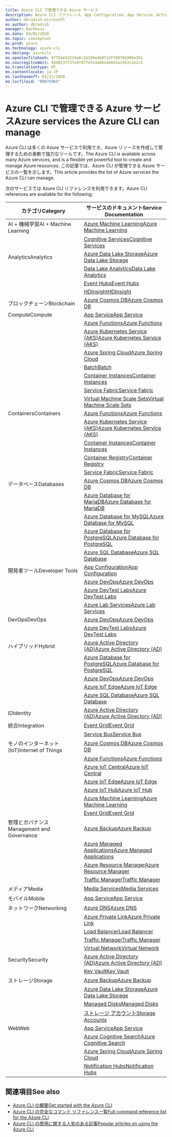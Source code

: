 ```yaml
---
title: Azure CLI で管理できる Azure サービス
description: Azure CLI リファレンス、App Configuration、App Service、Active Directory (AD)、Backup、Cognitive Search、Cosmos DB、Data Lake Storage、Database、MariaDB、MySQL、PostgreSQL、PostgreSQL、DevOps、DevTest Labs、DNS、Functions、IoT、IoT Central、IoT Edge、IoT Hub、Kubernetes Service (AKS)、Lab Services、Machine Learning、Managed Applications、Private Link、Resource Manager、Spring Cloud、SQL Database、Batch、Cognitive Services、Container Instances、Container Registry、Data Lake Analytics、Event Grid、Event Hubs、HDInsight、Key Vault、Load Balancer、Managed Disks、Media Services、Notification Hubs、Service Bus、Service Fabric、Storage アカウント、Traffic Manager、Virtual Machine Scale Sets、Virtual Network、Compute、ネットワーク、モノのインターネット、開発者ツール、データベース、Analytics、管理とガバナンス、ハイブリッド、ストレージ、セキュリティ、AI、AI + 機械学習を提供するサービスへのリンク
author: dbradish-microsoft
ms.author: dbradish
manager: barbkess
ms.date: 03/01/2020
ms.topic: conceptual
ms.prod: azure
ms.technology: azure-cli
ms.devlang: azurecli
ms.openlocfilehash: 9f754e5223da0c2d2d9e4b0714ff09f8b900e361
ms.sourcegitcommit: 93d8137f37e974f7d314a0b1deb65ac563c2e2c5
ms.translationtype: HT
ms.contentlocale: ja-JP
ms.lasthandoff: 03/21/2020
ms.locfileid: "80075969"
---
```

# <a name="azure-services-the-azure-cli-can-manage"></a><span data-ttu-id="1904f-103">Azure CLI で管理できる Azure サービス</span><span class="sxs-lookup"><span data-stu-id="1904f-103">Azure services the Azure CLI can manage</span></span>

<span data-ttu-id="1904f-104">Azure CLI は多くの Azure サービスで利用でき、Azure リソースを作成して管理するための柔軟で強力なツールです。</span><span class="sxs-lookup"><span data-stu-id="1904f-104">The Azure CLI is available across many Azure services, and is a flexible yet powerful tool to create and manage Azure resources.</span></span>  <span data-ttu-id="1904f-105">この記事では、Azure CLI が管理できる Azure サービスの一覧を示します。</span><span class="sxs-lookup"><span data-stu-id="1904f-105">This article provides the list of Azure services the Azure CLI can manage.</span></span>

<span data-ttu-id="1904f-106">次のサービスでは Azure CLI リファレンスを利用できます。</span><span class="sxs-lookup"><span data-stu-id="1904f-106">Azure CLI references are available for the following:</span></span>  

| <span data-ttu-id="1904f-107">カテゴリ</span><span class="sxs-lookup"><span data-stu-id="1904f-107">Category</span></span> | <span data-ttu-id="1904f-108">サービスのドキュメント</span><span class="sxs-lookup"><span data-stu-id="1904f-108">Service Documentation</span></span>
|-|-|
|<span data-ttu-id="1904f-109">AI + 機械学習</span><span class="sxs-lookup"><span data-stu-id="1904f-109">AI + Machine Learning</span></span>| [<span data-ttu-id="1904f-110">Azure Machine Learning</span><span class="sxs-lookup"><span data-stu-id="1904f-110">Azure Machine Learning</span></span>](/azure/machine-learning/)
||[<span data-ttu-id="1904f-111">Cognitive Services</span><span class="sxs-lookup"><span data-stu-id="1904f-111">Cognitive Services</span></span>](/azure/cognitive-services/)
|<span data-ttu-id="1904f-112">Analytics</span><span class="sxs-lookup"><span data-stu-id="1904f-112">Analytics</span></span>|[<span data-ttu-id="1904f-113">Azure Data Lake Storage</span><span class="sxs-lookup"><span data-stu-id="1904f-113">Azure Data Lake Storage</span></span>](/azure/storage/blobs/data-lake-storage-introduction/)
||[<span data-ttu-id="1904f-114">Data Lake Analytics</span><span class="sxs-lookup"><span data-stu-id="1904f-114">Data Lake Analytics</span></span>](/azure/data-lake-analytics/)
||[<span data-ttu-id="1904f-115">Event Hubs</span><span class="sxs-lookup"><span data-stu-id="1904f-115">Event Hubs</span></span>](/azure/event-hubs/)
||[<span data-ttu-id="1904f-116">HDInsight</span><span class="sxs-lookup"><span data-stu-id="1904f-116">HDInsight</span></span>](/azure/hdinsight/)
|<span data-ttu-id="1904f-117">ブロックチェーン</span><span class="sxs-lookup"><span data-stu-id="1904f-117">Blockchain</span></span>|[<span data-ttu-id="1904f-118">Azure Cosmos DB</span><span class="sxs-lookup"><span data-stu-id="1904f-118">Azure Cosmos DB</span></span>](/azure/cosmos-db/)
|<span data-ttu-id="1904f-119">Compute</span><span class="sxs-lookup"><span data-stu-id="1904f-119">Compute</span></span>|[<span data-ttu-id="1904f-120">App Service</span><span class="sxs-lookup"><span data-stu-id="1904f-120">App Service</span></span>](/azure/app-service/)
||[<span data-ttu-id="1904f-121">Azure Functions</span><span class="sxs-lookup"><span data-stu-id="1904f-121">Azure Functions</span></span>](/azure/azure-functions/)
||[<span data-ttu-id="1904f-122">Azure Kubernetes Service (AKS)</span><span class="sxs-lookup"><span data-stu-id="1904f-122">Azure Kubernetes Service (AKS)</span></span>](/azure/aks/)
||[<span data-ttu-id="1904f-123">Azure Spring Cloud</span><span class="sxs-lookup"><span data-stu-id="1904f-123">Azure Spring Cloud</span></span>](/azure/spring-cloud/)
||[<span data-ttu-id="1904f-124">Batch</span><span class="sxs-lookup"><span data-stu-id="1904f-124">Batch</span></span>](/azure/batch/)
||[<span data-ttu-id="1904f-125">Container Instances</span><span class="sxs-lookup"><span data-stu-id="1904f-125">Container Instances</span></span>](/azure/container-instances/)
||[<span data-ttu-id="1904f-126">Service Fabric</span><span class="sxs-lookup"><span data-stu-id="1904f-126">Service Fabric</span></span>](/azure/service-fabric/)
||[<span data-ttu-id="1904f-127">Virtual Machine Scale Sets</span><span class="sxs-lookup"><span data-stu-id="1904f-127">Virtual Machine Scale Sets</span></span>](/azure/virtual-machine-scale-sets/)
|<span data-ttu-id="1904f-128">Containers</span><span class="sxs-lookup"><span data-stu-id="1904f-128">Containers</span></span>|[<span data-ttu-id="1904f-129">Azure Functions</span><span class="sxs-lookup"><span data-stu-id="1904f-129">Azure Functions</span></span>](/azure/azure-functions/)
||[<span data-ttu-id="1904f-130">Azure Kubernetes Service (AKS)</span><span class="sxs-lookup"><span data-stu-id="1904f-130">Azure Kubernetes Service (AKS)</span></span>](/azure/aks/)
||[<span data-ttu-id="1904f-131">Container Instances</span><span class="sxs-lookup"><span data-stu-id="1904f-131">Container Instances</span></span>](/azure/container-instances/)
||[<span data-ttu-id="1904f-132">Container Registry</span><span class="sxs-lookup"><span data-stu-id="1904f-132">Container Registry</span></span>](/azure/container-registry/)
||[<span data-ttu-id="1904f-133">Service Fabric</span><span class="sxs-lookup"><span data-stu-id="1904f-133">Service Fabric</span></span>](/azure/service-fabric/)
|<span data-ttu-id="1904f-134">データベース</span><span class="sxs-lookup"><span data-stu-id="1904f-134">Databases</span></span>|[<span data-ttu-id="1904f-135">Azure Cosmos DB</span><span class="sxs-lookup"><span data-stu-id="1904f-135">Azure Cosmos DB</span></span>](/azure/cosmos-db/)
||[<span data-ttu-id="1904f-136">Azure Database for MariaDB</span><span class="sxs-lookup"><span data-stu-id="1904f-136">Azure Database for MariaDB</span></span>](/azure/mariadb/)
||[<span data-ttu-id="1904f-137">Azure Database for MySQL</span><span class="sxs-lookup"><span data-stu-id="1904f-137">Azure Database for MySQL</span></span>](/azure/mysql/)
||[<span data-ttu-id="1904f-138">Azure Database for PostgreSQL</span><span class="sxs-lookup"><span data-stu-id="1904f-138">Azure Database for PostgreSQL</span></span>](/azure/postgresql/)
||[<span data-ttu-id="1904f-139">Azure SQL Database</span><span class="sxs-lookup"><span data-stu-id="1904f-139">Azure SQL Database</span></span>](/azure/sql-database/)
|<span data-ttu-id="1904f-140">開発者ツール</span><span class="sxs-lookup"><span data-stu-id="1904f-140">Developer Tools</span></span>|[<span data-ttu-id="1904f-141">App Configuration</span><span class="sxs-lookup"><span data-stu-id="1904f-141">App Configuration</span></span>](/azure/azure-app-configuration/)
||[<span data-ttu-id="1904f-142">Azure DevOps</span><span class="sxs-lookup"><span data-stu-id="1904f-142">Azure DevOps</span></span>](/azure/devops/)
||[<span data-ttu-id="1904f-143">Azure DevTest Labs</span><span class="sxs-lookup"><span data-stu-id="1904f-143">Azure DevTest Labs</span></span>](/azure/lab-services/)
||[<span data-ttu-id="1904f-144">Azure Lab Services</span><span class="sxs-lookup"><span data-stu-id="1904f-144">Azure Lab Services</span></span>](/azure/lab-services/classroom-labs/)
|<span data-ttu-id="1904f-145">DevOps</span><span class="sxs-lookup"><span data-stu-id="1904f-145">DevOps</span></span>|[<span data-ttu-id="1904f-146">Azure DevOps</span><span class="sxs-lookup"><span data-stu-id="1904f-146">Azure DevOps</span></span>](/azure/devops/)
||[<span data-ttu-id="1904f-147">Azure DevTest Labs</span><span class="sxs-lookup"><span data-stu-id="1904f-147">Azure DevTest Labs</span></span>](/azure/lab-services/)
|<span data-ttu-id="1904f-148">ハイブリッド</span><span class="sxs-lookup"><span data-stu-id="1904f-148">Hybrid</span></span>|[<span data-ttu-id="1904f-149">Azure Active Directory (AD)</span><span class="sxs-lookup"><span data-stu-id="1904f-149">Azure Active Directory (AD)</span></span>](/azure/active-directory/)
||[<span data-ttu-id="1904f-150">Azure Database for PostgreSQL</span><span class="sxs-lookup"><span data-stu-id="1904f-150">Azure Database for PostgreSQL</span></span>](/azure/postgresql/)
||[<span data-ttu-id="1904f-151">Azure DevOps</span><span class="sxs-lookup"><span data-stu-id="1904f-151">Azure DevOps</span></span>](/azure/devops/)
||[<span data-ttu-id="1904f-152">Azure IoT Edge</span><span class="sxs-lookup"><span data-stu-id="1904f-152">Azure IoT Edge</span></span>](/azure/iot-edge/)
||[<span data-ttu-id="1904f-153">Azure SQL Database</span><span class="sxs-lookup"><span data-stu-id="1904f-153">Azure SQL Database</span></span>](/azure/sql-database/)
|<span data-ttu-id="1904f-154">ID</span><span class="sxs-lookup"><span data-stu-id="1904f-154">Identity</span></span>|[<span data-ttu-id="1904f-155">Azure Active Directory (AD)</span><span class="sxs-lookup"><span data-stu-id="1904f-155">Azure Active Directory (AD)</span></span>](/azure/active-directory/)
|<span data-ttu-id="1904f-156">統合</span><span class="sxs-lookup"><span data-stu-id="1904f-156">Integration</span></span>|[<span data-ttu-id="1904f-157">Event Grid</span><span class="sxs-lookup"><span data-stu-id="1904f-157">Event Grid</span></span>](/azure/event-grid/)
||[<span data-ttu-id="1904f-158">Service Bus</span><span class="sxs-lookup"><span data-stu-id="1904f-158">Service Bus</span></span>](/azure/service-bus/)
|<span data-ttu-id="1904f-159">モノのインターネット (IoT)</span><span class="sxs-lookup"><span data-stu-id="1904f-159">Internet of Things</span></span>|[<span data-ttu-id="1904f-160">Azure Cosmos DB</span><span class="sxs-lookup"><span data-stu-id="1904f-160">Azure Cosmos DB</span></span>](/azure/cosmos-db/)
||[<span data-ttu-id="1904f-161">Azure Functions</span><span class="sxs-lookup"><span data-stu-id="1904f-161">Azure Functions</span></span>](/azure/azure-functions/)
||[<span data-ttu-id="1904f-162">Azure IoT Central</span><span class="sxs-lookup"><span data-stu-id="1904f-162">Azure IoT Central</span></span>](/azure/iot-central/)
||[<span data-ttu-id="1904f-163">Azure IoT Edge</span><span class="sxs-lookup"><span data-stu-id="1904f-163">Azure IoT Edge</span></span>](/azure/iot-edge/)
||[<span data-ttu-id="1904f-164">Azure IoT Hub</span><span class="sxs-lookup"><span data-stu-id="1904f-164">Azure IoT Hub</span></span>](/azure/iot-hub/)
||[<span data-ttu-id="1904f-165">Azure Machine Learning</span><span class="sxs-lookup"><span data-stu-id="1904f-165">Azure Machine Learning</span></span>](/azure/machine-learning/)
||[<span data-ttu-id="1904f-166">Event Grid</span><span class="sxs-lookup"><span data-stu-id="1904f-166">Event Grid</span></span>](/azure/event-grid/)
|<span data-ttu-id="1904f-167">管理とガバナンス</span><span class="sxs-lookup"><span data-stu-id="1904f-167">Management and Governance</span></span>|[<span data-ttu-id="1904f-168">Azure Backup</span><span class="sxs-lookup"><span data-stu-id="1904f-168">Azure Backup</span></span>](/azure/backup/)
||[<span data-ttu-id="1904f-169">Azure Managed Applications</span><span class="sxs-lookup"><span data-stu-id="1904f-169">Azure Managed Applications</span></span>](/azure/azure-resource-manager/managed-applications/)
||[<span data-ttu-id="1904f-170">Azure Resource Manager</span><span class="sxs-lookup"><span data-stu-id="1904f-170">Azure Resource Manager</span></span>](/azure/azure-resource-manager/)
||[<span data-ttu-id="1904f-171">Traffic Manager</span><span class="sxs-lookup"><span data-stu-id="1904f-171">Traffic Manager</span></span>](/azure/traffic-manager/)
|<span data-ttu-id="1904f-172">メディア</span><span class="sxs-lookup"><span data-stu-id="1904f-172">Media</span></span>|[<span data-ttu-id="1904f-173">Media Services</span><span class="sxs-lookup"><span data-stu-id="1904f-173">Media Services</span></span>](/azure/media-services/)
|<span data-ttu-id="1904f-174">モバイル</span><span class="sxs-lookup"><span data-stu-id="1904f-174">Mobile</span></span>|[<span data-ttu-id="1904f-175">App Service</span><span class="sxs-lookup"><span data-stu-id="1904f-175">App Service</span></span>](/azure/app-service/)
|<span data-ttu-id="1904f-176">ネットワーク</span><span class="sxs-lookup"><span data-stu-id="1904f-176">Networking</span></span>|[<span data-ttu-id="1904f-177">Azure DNS</span><span class="sxs-lookup"><span data-stu-id="1904f-177">Azure DNS</span></span>](/azure/dns/)
||[<span data-ttu-id="1904f-178">Azure Private Link</span><span class="sxs-lookup"><span data-stu-id="1904f-178">Azure Private Link</span></span>](/azure/private-link/)
||[<span data-ttu-id="1904f-179">Load Balancer</span><span class="sxs-lookup"><span data-stu-id="1904f-179">Load Balancer</span></span>](/azure/load-balancer/)
||[<span data-ttu-id="1904f-180">Traffic Manager</span><span class="sxs-lookup"><span data-stu-id="1904f-180">Traffic Manager</span></span>](/azure/traffic-manager/)
||[<span data-ttu-id="1904f-181">Virtual Network</span><span class="sxs-lookup"><span data-stu-id="1904f-181">Virtual Network</span></span>](/azure/virtual-network/)
|<span data-ttu-id="1904f-182">Security</span><span class="sxs-lookup"><span data-stu-id="1904f-182">Security</span></span>|[<span data-ttu-id="1904f-183">Azure Active Directory (AD)</span><span class="sxs-lookup"><span data-stu-id="1904f-183">Azure Active Directory (AD)</span></span>](/azure/active-directory/)
||[<span data-ttu-id="1904f-184">Key Vault</span><span class="sxs-lookup"><span data-stu-id="1904f-184">Key Vault</span></span>](/azure/key-vault/)
|<span data-ttu-id="1904f-185">ストレージ</span><span class="sxs-lookup"><span data-stu-id="1904f-185">Storage</span></span>|[<span data-ttu-id="1904f-186">Azure Backup</span><span class="sxs-lookup"><span data-stu-id="1904f-186">Azure Backup</span></span>](/azure/backup/)
||[<span data-ttu-id="1904f-187">Azure Data Lake Storage</span><span class="sxs-lookup"><span data-stu-id="1904f-187">Azure Data Lake Storage</span></span>](/azure/storage/blobs/data-lake-storage-introduction/)
||[<span data-ttu-id="1904f-188">Managed Disks</span><span class="sxs-lookup"><span data-stu-id="1904f-188">Managed Disks</span></span>](/azure/virtual-machines/windows/managed-disks-overview/)
||[<span data-ttu-id="1904f-189">ストレージ アカウント</span><span class="sxs-lookup"><span data-stu-id="1904f-189">Storage Accounts</span></span>](/azure/storage/common/storage-account-overview/)
|<span data-ttu-id="1904f-190">Web</span><span class="sxs-lookup"><span data-stu-id="1904f-190">Web</span></span>|[<span data-ttu-id="1904f-191">App Service</span><span class="sxs-lookup"><span data-stu-id="1904f-191">App Service</span></span>](/azure/app-service/)
||[<span data-ttu-id="1904f-192">Azure Cognitive Search</span><span class="sxs-lookup"><span data-stu-id="1904f-192">Azure Cognitive Search</span></span>](/azure/search/)
||[<span data-ttu-id="1904f-193">Azure Spring Cloud</span><span class="sxs-lookup"><span data-stu-id="1904f-193">Azure Spring Cloud</span></span>](/azure/spring-cloud/)
||[<span data-ttu-id="1904f-194">Notification Hubs</span><span class="sxs-lookup"><span data-stu-id="1904f-194">Notification Hubs</span></span>](/azure/notification-hubs/)

## <a name="see-also"></a><span data-ttu-id="1904f-195">関連項目</span><span class="sxs-lookup"><span data-stu-id="1904f-195">See also</span></span>

- [<span data-ttu-id="1904f-196">Azure CLI の概要</span><span class="sxs-lookup"><span data-stu-id="1904f-196">Get started with the Azure CLI</span></span>](get-started-with-azure-cli.md)
- [<span data-ttu-id="1904f-197">Azure CLI の完全なコマンド リファレンス一覧</span><span class="sxs-lookup"><span data-stu-id="1904f-197">Full command reference list for the Azure CLI</span></span>](/cli/azure/reference-index)
- [<span data-ttu-id="1904f-198">Azure CLI の使用に関する人気のある記事</span><span class="sxs-lookup"><span data-stu-id="1904f-198">Popular articles on using the Azure CLI</span></span>](popular-articles-using-the-azure-cli.md)
